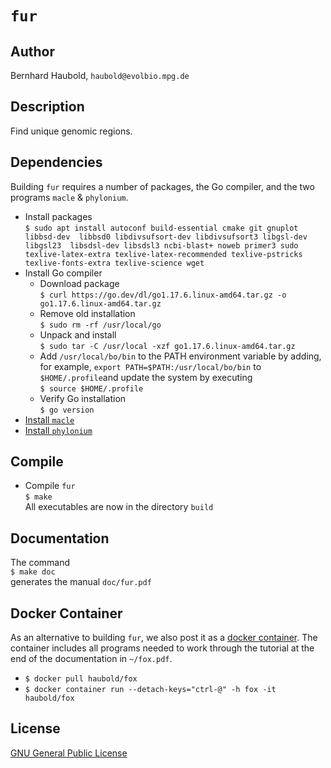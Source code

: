 # `fur`
## Author
Bernhard Haubold, `haubold@evolbio.mpg.de`
## Description
Find unique genomic regions.
## Dependencies
Building `fur` requires a number of packages, the Go compiler, and the two programs
`macle` & `phylonium`.
* Install packages  
`$ sudo apt install autoconf build-essential cmake git gnuplot libbsd-dev 
    libbsd0 libdivsufsort-dev libdivsufsort3 libgsl-dev libgsl23 
    libsdsl-dev libsdsl3 ncbi-blast+ noweb primer3 sudo 
    texlive-latex-extra texlive-latex-recommended texlive-pstricks 
    texlive-fonts-extra texlive-science wget`
* Install Go compiler
  - Download package  
  `$ curl https://go.dev/dl/go1.17.6.linux-amd64.tar.gz -o go1.17.6.linux-amd64.tar.gz`
  - Remove old installation  
  `$ sudo rm -rf /usr/local/go`
  - Unpack and install  
  `$ sudo tar -C /usr/local -xzf go1.17.6.linux-amd64.tar.gz`
  - Add `/usr/local/bo/bin` to the PATH environment variable by adding,
  for example, `export PATH=$PATH:/usr/local/bo/bin` to
  `$HOME/.profile`and update the system by executing  
  `$ source $HOME/.profile`
  - Verify Go installation  
  `$ go version`
* [Install `macle`](http://github.com/evolbioinf/macle)
* [Install `phylonium`](http://github.com/evolbioinf/phylonium)
## Compile
* Compile `fur`  
  `$ make`  
  All executables are now in the directory `build`
## Documentation
The command  
`$ make doc`  
generates the manual `doc/fur.pdf`
## Docker Container 
As an alternative to building `fur`, we also post it as a [docker
  container](https://hub.docker.com/r/haubold/fox). The container
  includes all programs needed to work through the tutorial at the end
  of the documentation in `~/fox.pdf`.
  -  `$ docker pull haubold/fox`
  -  `$ docker container run --detach-keys="ctrl-@" -h fox -it haubold/fox`
## License
[GNU General Public License](https://www.gnu.org/licenses/gpl.html)
